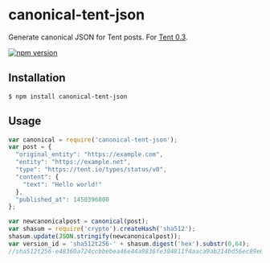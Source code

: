 # canonical-tent-json
Generate canonical JSON for Tent posts. For [Tent 0.3](https://tent.io/docs/posts#canonical-post-json).

[![npm version](https://badge.fury.io/js/canonical-tent-json.svg)](http://badge.fury.io/js/canonical-tent-json)

## Installation

```shell
$ npm install canonical-tent-json
```

## Usage

```js
var canonical = require('canonical-tent-json');
var post = {
  "original_entity": "https://example.com",
  "entity": "https://example.net",
  "type": "https://tent.io/types/status/v0",
  "content": {
    "text": "Hello world!"
  },
  "published_at": 1450396800
};

var newcanonicalpost = canonical(post);
var shasum = require('crypto').createHash('sha512');
shasum.update(JSON.stringify(newcanonicalpost));
var version_id = 'sha512t256-' + shasum.digest('hex').substr(0,64);
//sha512t256-e48360a724ccbbebea46e44a9836fe304811f4aaca9ab214bd56ec89e6ed854d
```
